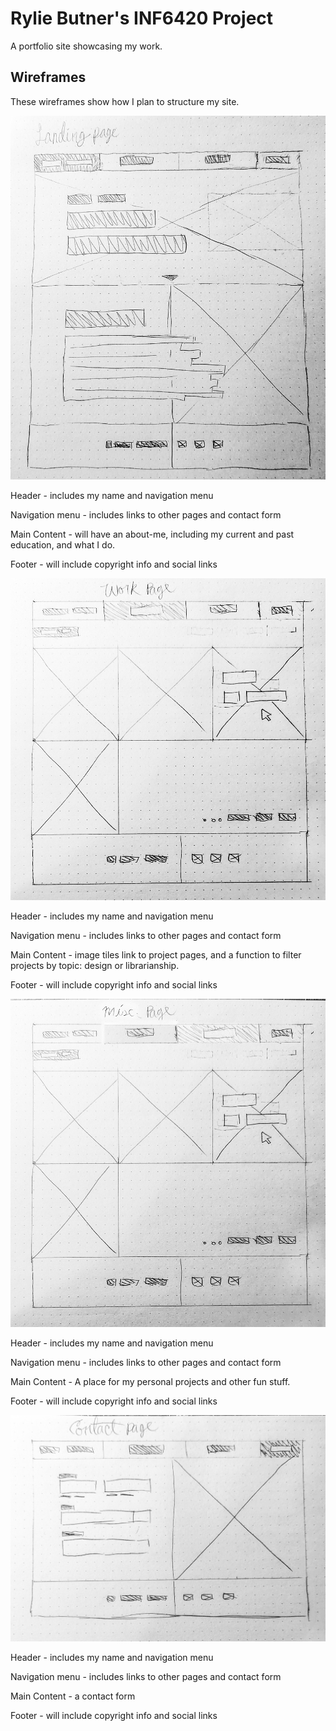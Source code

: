# Rylie Butner's INF6420 Project

 A portfolio site showcasing my work.

 ## Wireframes

 These wireframes show how I plan to structure my site.

 ![Wireframe of Landing Page](wireframes/landing-page.jpg)
  
 Header - includes my name and navigation menu

 Navigation menu - includes links to other pages and contact form

 Main Content - will have an about-me, including my current and past education, and what I do.

 Footer - will include copyright info and social links

 ![Wireframe of Work Page](wireframes/work-page.jpg)

 Header - includes my name and navigation menu

 Navigation menu - includes links to other pages and contact form

 Main Content - image tiles link to project pages, and a function to filter projects by topic: design or librarianship.

 Footer - will include copyright info and social links

 ![Wireframe of Misc. Page](wireframes/misc-page.jpg)

 Header - includes my name and navigation menu

 Navigation menu - includes links to other pages and contact form

 Main Content - A place for my personal projects and other fun stuff.

 Footer - will include copyright info and social links

 ![Wireframe of Contact Page](wireframes/contact-page.jpg)

 Header - includes my name and navigation menu

 Navigation menu - includes links to other pages and contact form

 Main Content - a contact form

 Footer - will include copyright info and social links



